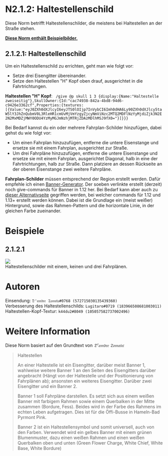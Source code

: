 # N2.1.2: Haltestellenschild

Diese Norm betrifft Haltestellenschilder, die meistens bei Haltestellen an der Straße stehen.

**[Diese Norm enthält Beispielbilder.](#beispiele)**

## 2.1.2.1: Haltestellenschild

Um ein Haltestellenschild zu errichten, geht man wie folgt vor:
* Setze drei Eisengitter übereinander.
* Setze den Haltestellen "H" Kopf oben drauf, ausgerichtet in die Fahrtrichtungen.

**Haltestellen "H" Kopf**: `
/give @p skull 1 3 {display:{Name:"Haltestelle zweiseitig"},SkullOwner:{Id:"cac74938-842a-4bd8-94d6-c9426e3362cf",Properties:{textures:[{Value:"eyJ0ZXh0dXJlcyI6eyJTS0lOIjp7InVybCI6Imh0dHA6Ly90ZXh0dXJlcy5taW5lY3JhZnQubmV0L3RleHR1cmUvMjVmYzgyZjcyNmViNzc2MTQ2MDFlNzYyMjdiZjk3N2E2N2MxMDZjMWY0ODU4YzMyMGJmNzhjMTRjZDAzMDlhMSJ9fX0="}]}}}`

Bei Bedarf kannst du ein oder mehrere Fahrplan-Schilder hinzufügen, dabei gehst du wie folgt vor:

* Um einen Fahrplan hinzuzufügen, entferne die untere Eisenstange und ersetze sie mit einem Fahrplan, ausgerichtet zur Straße.
* Um drei Fahrpläne hinzuzufügen, entferne die untere Eisenstange und ersetze sie mit einem Fahrplan, ausgerichtet Diagonal, halb in eine der Fahrtrichtungen, halb zur Straße. Dann platziere an dessen Rückseite an der oberen Eisenstange zwei weitere Fahrpläne.

**Fahrplan-Schilder** müssen entsprechend der Region erstellt werden. Dafür empfehle ich einen [Banner-Generator](https://www.needcoolshoes.com/banner). Der soeben verlinkte erstellt (derzeit) noch give-commands für Banner in 1.12 her. Bei Bedarf kann aber auch zu [dieser Alternativseite](https://minecraft.tools/en/banner.php) gegriffen werden, bei welcher commands für 1.12 und 1.13+ erstellt werden können.
Dabei ist die Grundlage ein (meist weißer) Hintergrund, sowie das Rahmen-Pattern und die horizontale Linie, in der gleichen Farbe zueinander.

# Beispiele

## 2.1.2.1

![](https://cdn.discordapp.com/attachments/702537093527765083/703722199256662066/2020-04-25_23_40_39-Minecraft_1.15.2_-_Singleplayer.png)  
Haltestellenschilder mit einem, keinen und drei Fahrplänen.

# Autoren

Einsendung: `𝔇'𝔞𝔪𝔡𝔯𝔢 𝔗𝔬𝔪𝔞𝔱𝔬#0768 (572715030135439360)`  
Verbesserung des Haltestellenschilds: `Lugitaro#0719 (183966508681003011)`  
Haltestellen-Kopf-Textur: `k44du2#8049 (105057582737002496)`

# Weitere Information

Diese Norm basiert auf den Grundtext von _𝔇'𝔞𝔪𝔡𝔯𝔢 𝔗𝔬𝔪𝔞𝔱𝔬:_

> Haltestellen
>
> An einer Haltestelle ist ein Eisengitter, darüber meist Banner 1, wahlweise weitere Banner 1 an den Seiten des Eisengitters darüber angebracht (Hängt von der Haltestelle und der Positionierung von Fahrplänen ab); ansonsten ein weiteres Eisengitter. Darüber zwei Eisengitter und ein Banner 2.
>
> Banner 1 soll Fahrpläne darstellen. Es setzt sich aus einem weißen Banner mit farbigem Rahmen sowie einem Querbalken in der Mitte zusammen (Bordure, Fess). Beides wird in der Farbe des Rahmens im echten Leben aufgetragen. Dies ist für die Öffi-Busse in Hameln-Bad Pyrmont Pink.
>
> Banner 2 ist ein Haltestellensymbol und somit universell, auch von den Farben. Verwendet wird ein gelbes Banner mit einem grünen Blumenmuster, dazu einen weißen Rahmen und einen weißen Querbalken oben und unten (Green Flower Charge, White Chief, White Base, White Bordure)